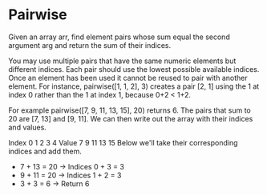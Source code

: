 # Pairwise #

Given an array arr, find element pairs whose sum equal the second argument arg and return the sum of their indices.

You may use multiple pairs that have the same numeric elements but different indices. Each pair should use the lowest possible available indices. Once an element has been used it cannot be reused to pair with another element. For instance, pairwise([1, 1, 2], 3) creates a pair [2, 1] using the 1 at index 0 rather than the 1 at index 1, because 0+2 < 1+2.

For example pairwise([7, 9, 11, 13, 15], 20) returns 6. The pairs that sum to 20 are [7, 13] and [9, 11]. We can then write out the array with their indices and values.

Index	0	1	 2	3	  4
Value	7	9	11	13	15
Below we'll take their corresponding indices and add them.

  - 7 + 13 = 20 → Indices 0 + 3 = 3
  - 9 + 11 = 20 → Indices 1 + 2 = 3
  - 3 + 3 = 6 → Return 6
